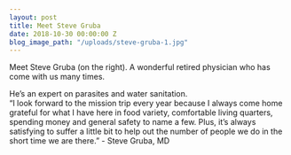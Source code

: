 ```yaml
---
layout: post
title: Meet Steve Gruba
date: 2018-10-30 00:00:00 Z
blog_image_path: "/uploads/steve-gruba-1.jpg"
---
```


Meet Steve Gruba (on the right). A wonderful retired physician who has come with us many times.

He’s an expert on parasites and water sanitation. <br>“I look forward to the mission trip every year because I always come home grateful for what I have here in food variety, comfortable living quarters, spending money and general safety to name a few. Plus, it’s always satisfying to suffer a little bit to help out the number of people we do in the short time we are there.” - Steve Gruba, MD